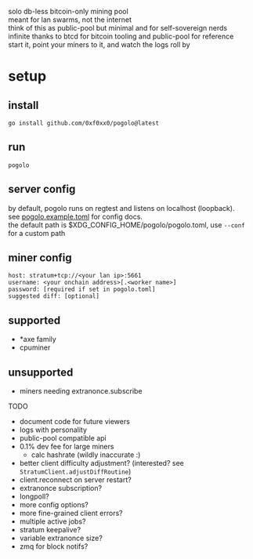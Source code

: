 solo db-less bitcoin-only mining pool  
meant for lan swarms, not the internet  
think of this as public-pool but minimal and for self-sovereign nerds  
infinite thanks to btcd for bitcoin tooling and public-pool for reference  
start it, point your miners to it, and watch the logs roll by

# setup
## install
```
go install github.com/0xf0xx0/pogolo@latest
```

## run
```
pogolo
```

## server config
by default, pogolo runs on regtest and listens on localhost (loopback).  
see [pogolo.example.toml](./pogolo.example.toml) for config docs.  
the default path is $XDG_CONFIG_HOME/pogolo/pogolo.toml, use `--conf` for a custom path

## miner config
```
host: stratum+tcp://<your lan ip>:5661
username: <your onchain address>[.<worker name>]
password: [required if set in pogolo.toml]
suggested diff: [optional]
```

## supported
- *axe family
- cpuminer
## unsupported
- miners needing extranonce.subscribe

TODO
- document code for future viewers
- logs with personality
- public-pool compatible api
- 0.1% dev fee for large miners
    - calc hashrate (wildly inaccurate :\)
- better client difficulty adjustment? (interested? see `StratumClient.adjustDiffRoutine`)
- client.reconnect on server restart?
- extranonce subscription?
- longpoll?
- more config options?
- more fine-grained client errors?
- multiple active jobs?
- stratum keepalive?
- variable extranonce size?
- zmq for block notifs?

